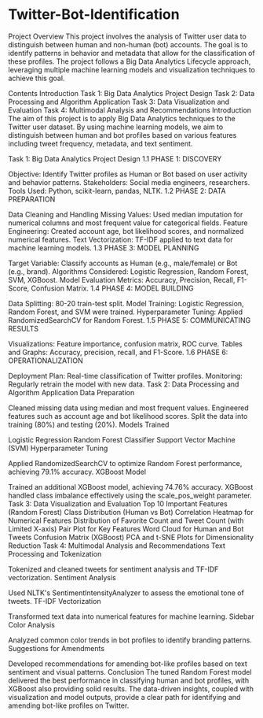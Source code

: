 # Twitter-Bot-Identification
Project Overview
This project involves the analysis of Twitter user data to distinguish between human and non-human (bot) accounts. The goal is to identify patterns in behavior and metadata that allow for the classification of these profiles. The project follows a Big Data Analytics Lifecycle approach, leveraging multiple machine learning models and visualization techniques to achieve this goal.

Contents
Introduction
Task 1: Big Data Analytics Project Design
Task 2: Data Processing and Algorithm Application
Task 3: Data Visualization and Evaluation
Task 4: Multimodal Analysis and Recommendations
Introduction
The aim of this project is to apply Big Data Analytics techniques to the Twitter user dataset. By using machine learning models, we aim to distinguish between human and bot profiles based on various features including tweet frequency, metadata, and text sentiment.

Task 1: Big Data Analytics Project Design
1.1 PHASE 1: DISCOVERY

Objective: Identify Twitter profiles as Human or Bot based on user activity and behavior patterns.
Stakeholders: Social media engineers, researchers.
Tools Used: Python, scikit-learn, pandas, NLTK.
1.2 PHASE 2: DATA PREPARATION

Data Cleaning and Handling Missing Values: Used median imputation for numerical columns and most frequent value for categorical fields.
Feature Engineering: Created account age, bot likelihood scores, and normalized numerical features.
Text Vectorization: TF-IDF applied to text data for machine learning models.
1.3 PHASE 3: MODEL PLANNING

Target Variable: Classify accounts as Human (e.g., male/female) or Bot (e.g., brand).
Algorithms Considered: Logistic Regression, Random Forest, SVM, XGBoost.
Model Evaluation Metrics: Accuracy, Precision, Recall, F1-Score, Confusion Matrix.
1.4 PHASE 4: MODEL BUILDING

Data Splitting: 80-20 train-test split.
Model Training: Logistic Regression, Random Forest, and SVM were trained.
Hyperparameter Tuning: Applied RandomizedSearchCV for Random Forest.
1.5 PHASE 5: COMMUNICATING RESULTS

Visualizations: Feature importance, confusion matrix, ROC curve.
Tables and Graphs: Accuracy, precision, recall, and F1-Score.
1.6 PHASE 6: OPERATIONALIZATION

Deployment Plan: Real-time classification of Twitter profiles.
Monitoring: Regularly retrain the model with new data.
Task 2: Data Processing and Algorithm Application
Data Preparation

Cleaned missing data using median and most frequent values.
Engineered features such as account age and bot likelihood scores.
Split the data into training (80%) and testing (20%).
Models Trained

Logistic Regression
Random Forest Classifier
Support Vector Machine (SVM)
Hyperparameter Tuning

Applied RandomizedSearchCV to optimize Random Forest performance, achieving 79.1% accuracy.
XGBoost Model

Trained an additional XGBoost model, achieving 74.76% accuracy. XGBoost handled class imbalance effectively using the scale_pos_weight parameter.
Task 3: Data Visualization and Evaluation
Top 10 Important Features (Random Forest)
Class Distribution (Human vs Bot)
Correlation Heatmap for Numerical Features
Distribution of Favorite Count and Tweet Count (with Limited X-axis)
Pair Plot for Key Features
Word Cloud for Human and Bot Tweets
Confusion Matrix (XGBoost)
PCA and t-SNE Plots for Dimensionality Reduction
Task 4: Multimodal Analysis and Recommendations
Text Processing and Tokenization

Tokenized and cleaned tweets for sentiment analysis and TF-IDF vectorization.
Sentiment Analysis

Used NLTK's SentimentIntensityAnalyzer to assess the emotional tone of tweets.
TF-IDF Vectorization

Transformed text data into numerical features for machine learning.
Sidebar Color Analysis

Analyzed common color trends in bot profiles to identify branding patterns.
Suggestions for Amendments

Developed recommendations for amending bot-like profiles based on text sentiment and visual patterns.
Conclusion
The tuned Random Forest model delivered the best performance in classifying human and bot profiles, with XGBoost also providing solid results. The data-driven insights, coupled with visualization and model outputs, provide a clear path for identifying and amending bot-like profiles on Twitter.


